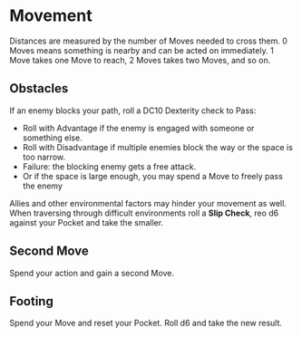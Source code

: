 # Movement

Distances are measured by the number of Moves needed to cross them. 0 Moves means something is nearby and can be acted on immediately. 1 Move takes one Move to reach, 2 Moves takes two Moves, and so on.

## Obstacles

If an enemy blocks your path, roll a DC10 Dexterity check to Pass:

- Roll with Advantage if the enemy is engaged with someone or something else.
- Roll with Disadvantage if multiple enemies block the way or the space is too narrow.
- Failure: the blocking enemy gets a free attack.
- Or if the space is large enough, you may spend a Move to freely pass the enemy

Allies and other environmental factors may hinder your movement as well. When traversing through difficult environments roll a **Slip Check**, reo d6 against your Pocket and take the smaller.

## Second Move

Spend your action and gain a second Move.

## Footing

Spend your Move and reset your Pocket. Roll d6 and take the new result.
